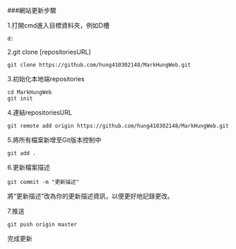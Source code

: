 ###網站更新步驟

1.打開cmd進入目標資料夾，例如D槽
```
d:
```

2.git clone [repositoriesURL]
```
git clone https://github.com/hung410302148/MarkHungWeb.git
```

3.初始化本地端repositories
```
cd MarkHungWeb
git init
```

4.連結repositoriesURL
```
git remote add origin https://github.com/hung410302148/MarkHungWeb.git
```

5.將所有檔案新增至Git版本控制中
```
git add .
```

6.更新檔案描述
```
git commit -m "更新描述"
```
將“更新描述”改為你的更新描述資訊，以便更好地記錄更改。

7.推送
```
git push origin master
```

完成更新


